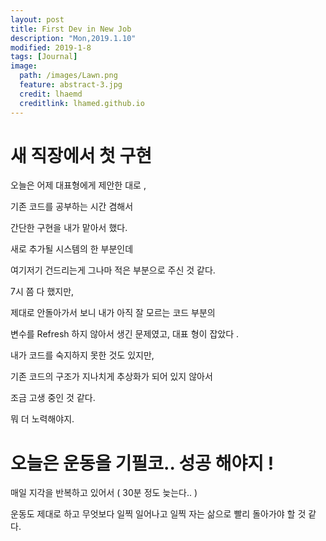 ```yaml
---
layout: post
title: First Dev in New Job
description: "Mon,2019.1.10"
modified: 2019-1-8
tags: [Journal]
image:
  path: /images/Lawn.png
  feature: abstract-3.jpg
  credit: lhaemd
  creditlink: lhamed.github.io
---
```


# 새 직장에서 첫 구현 

오늘은 어제 대표형에게 제안한 대로 , 

기존 코드를 공부하는 시간 겸해서 

간단한 구현을 내가 맡아서 했다. 

새로 추가될 시스템의 한 부분인데 

여기저기 건드리는게 그나마 적은 부분으로 주신 것 같다. 

7시 쯤 다 했지만, 

제대로 안돌아가서 보니 내가 아직 잘 모르는 코드 부분의 

변수를 Refresh 하지 않아서 생긴 문제였고, 대표 형이 잡았다 . 

내가 코드를 숙지하지 못한 것도 있지만, 

기존 코드의 구조가 지나치게 추상화가 되어 있지 않아서 

조금 고생 중인 것 같다. 

뭐 더 노력해야지.

# 오늘은 운동을 기필코.. 성공 해야지 ! 

매일 지각을 반복하고 있어서 ( 30분 정도 늦는다.. )

운동도 제대로 하고 무엇보다 일찍 일어나고 일찍 자는 삶으로 빨리 돌아가야 할 것 같다. 